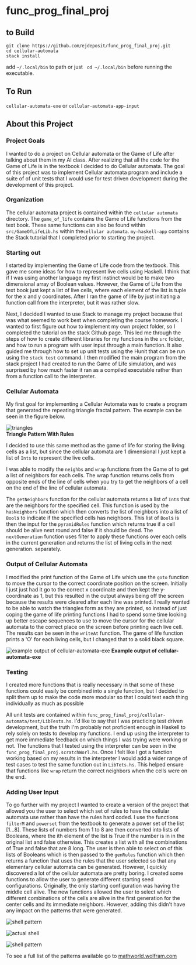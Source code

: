# func_prog_final_proj

## to Build
```
git clone https://github.com/ejdeposit/func_prog_final_proj.git
cd cellular-automata
stack install
```

add `~/.local/bin` to path or just  ` cd ~/.local/bin` before running the executable. 

## To Run
`cellular-automata-exe`
or 
`cellular-automata-app-input`

## About this Project

### Project Goals
I wanted to do a project on Cellular automata or the Game of Life after talking about them in my AI class. After realizing that all the code for the Game of Life is in the textbook I decided to do Cellular automata.  The goal of this project was to implement Cellular automata program and include a suite of of unit tests that I would use for test driven development during the development of this project. 

### Organization

The cellular automata project is contained within the `cellular automata` directory.  The `game_of_life` contains the Game of Life functions from the text book.  These same functions can also be found within `src/GameOfLifeLib.hs` within the`cellular automata`. `my-haskell-app` contains the Stack tutorial that I completed prior to starting the project.  

### Starting out
I started by implementing the Game of Life code from the textbook.  This gave me some ideas for how to represent live cells using Haskell.  I think that if I was using another language my first instinct would be to make two dimensional array of Boolean values.  However, the Game of Life from the text book just kept a list of live cells, where each element of the list is tuple for the x and y coordinates.    After I ran the game of life by just initiating a function call from the interpreter, but it was rather slow.

Next, I decided I wanted to use Stack to manage my project because that was what seemed to work best when completing the course homework.  I wanted to first figure out how to implement my own project folder, so I completed the tutorial on the stack Github page.  This led me through the steps of how to create different libraries for my functions in the `src` folder, and how to run a program with user input through a main function.  It also guided me through how to set up unit tests using the Hunit that can be run using the `stack test` command.  I then modified the main program from the stack project I had created to run the Game of Life simulation, and was surprised by how much faster it ran as a compiled executable rather than from a function call to the interpreter.   

### Cellular Automata
My first goal for implementing a Cellular Automata was to create a program that generated the repeating triangle fractal pattern.  The example can be seen in the figure below.

![triangles](./img/rule_90.png)   
**Triangle Pattern With Rules**

I decided to use this same method as the game of life for storing the living cells as a list, but since the cellular automata are 1 dimensional I just kept a list of `Ints` to represent the live cells. 

I was able to modify the `neighbs` and `wrap` functions from the Game of to get a list of neighbors for each cells.  The wrap function returns cells from opposite ends of the line of cells when you try to get the neighbors of a cell on the end of the line of cellular automata.  

The `getNeighbors` function for the cellular automata returns a list of `Int`s that are the neighbors for the specified cell. This function is used by the `hasNeighbors` function which then converts the list of neighbors into a list of `Bool`s to indicate if the specified cells has neighbors.  This list of `Bool`s is then the input for the `pyramidRules` function which returns true if a cell should be alive next round and false if it should be dead.  The `nextGeneration` function uses filter to apply these functions over each cells in the current generation and returns the list of living cells in the next generation.  separately.   

### Output of Cellular Automata
I modified the print function of the Game of Life which use the `goto` function to move the cursor to the correct coordinate position on the screen.  Initially I just just had it go to the correct x coordinate and then kept the y-coordinate as 1, but this resulted in the output always being off the screen because the results were cleared after each line was printed.  I really wanted to be able to watch the triangles form as they are printed, so instead of just coping the game of life printing functions I had to spend some time looking up better escape sequences to use to move the cursor for the cellular automata to the correct place on the screen before printing each live cell.  The results can be seen in the `writeAt` function.  The game of life function prints a 'O' for each living cells, but I changed that to a solid black square.   

![example output of cellular-automata-exe](./img/output_cell_aut_exe.png)
**Example output of cellular-automata-exe**

### Testing
I created more functions that is really necessary in that some of these functions could easily be combined into a single function, but I decided to split them up to make the code more modular so that I could test each thing individually as much as possible 

All unit tests are contained within `func_prog_final_proj/cellular-automata/test/LibTests.hs`.  I'd like to say that I was practicing test driven development, but the truth I'm probably not proficient enough in Haskell to rely solely on tests to develop my functions.  I end up using the interpreter to get more immediate feedback on which things I was trying were working or not.  The functions that I tested using the interpreter can be seen in the `func_prog_final_proj.scratchWorl.hs`. Once I felt like I got a function working based on my results in the interpreter I would add a wider range of test cases to test the same function out in `LibTets.hs`.  This helped ensure that functions like `wrap` return the correct neighbors when the cells were on the end.

### Adding User Input

To go further with my project I wanted to create a version of the project that allowed you the user to select which set of rules to have the cellular automata use rather than have the rules hard coded.  I use the functions `filterM` and `powerset` from the textbook to generate a power set of the list [1...8].  These lists of numbers from 1 to 8 are then converted into lists of Booleans, where the ith element of the list is True if the number is in in the original list and false otherwise.  This creates a list with all the combinations of True and false that are 8 long.  The user is then able to select on of this lists of Booleans which is then passed to the `genRules` function which then returns a function that uses the rules that the user selected so that any elementary cellular automata can be generated. However, I quickly discovered a lot of the cellular automata are pretty boring.  I created some functions to allow the user to generate different starting seed configurations.  Originally,  the only starting configuration was having the middle cell alive.  The new functions allowed the user to select which different combinations of the cells are alive in the first generation for the center cells and its immediate neighbors.  However,  adding this didn't have any impact on the patterns that were generated. 


<!-- ![random looking cellular automata](./img/random.png) -->
![shell pattern](./img/shell.png)


![actual shell](./img/2163545601_0ed4462378_b.jpg)


<!-- ![shell pattern](./img/random2.png) -->

![shell pattern](./img/random3.png)


<!-- ![shell pattern 2](./img/shell2.png) -->

To see a full list of the patterns available go to
[mathworld.wolfram.com](https://mathworld.wolfram.com/ElementaryCellularAutomaton.html)